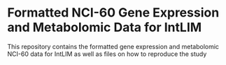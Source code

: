 # Formatted NCI-60 Gene Expression and Metabolomic Data for IntLIM

This repository contains the formatted gene expression and metabolomic NCI-60 data for IntLIM as well as files on how to reproduce the study
